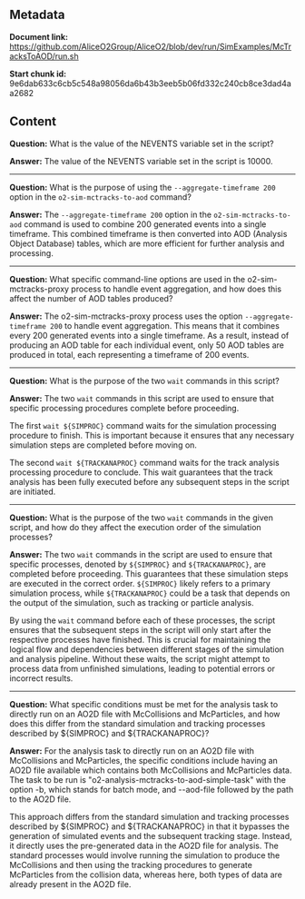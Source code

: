 ## Metadata

**Document link:** https://github.com/AliceO2Group/AliceO2/blob/dev/run/SimExamples/McTracksToAOD/run.sh

**Start chunk id:** 9e6dab633c6cb5c548a98056da6b43b3eeb5b06fd332c240cb8ce3dad4aa2682

## Content

**Question:** What is the value of the NEVENTS variable set in the script?

**Answer:** The value of the NEVENTS variable set in the script is 10000.

---

**Question:** What is the purpose of using the `--aggregate-timeframe 200` option in the `o2-sim-mctracks-to-aod` command?

**Answer:** The `--aggregate-timeframe 200` option in the `o2-sim-mctracks-to-aod` command is used to combine 200 generated events into a single timeframe. This combined timeframe is then converted into AOD (Analysis Object Database) tables, which are more efficient for further analysis and processing.

---

**Question:** What specific command-line options are used in the o2-sim-mctracks-proxy process to handle event aggregation, and how does this affect the number of AOD tables produced?

**Answer:** The o2-sim-mctracks-proxy process uses the option `--aggregate-timeframe 200` to handle event aggregation. This means that it combines every 200 generated events into a single timeframe. As a result, instead of producing an AOD table for each individual event, only 50 AOD tables are produced in total, each representing a timeframe of 200 events.

---

**Question:** What is the purpose of the two `wait` commands in this script?

**Answer:** The two `wait` commands in this script are used to ensure that specific processing procedures complete before proceeding. 

The first `wait ${SIMPROC}` command waits for the simulation processing procedure to finish. This is important because it ensures that any necessary simulation steps are completed before moving on.

The second `wait ${TRACKANAPROC}` command waits for the track analysis processing procedure to conclude. This wait guarantees that the track analysis has been fully executed before any subsequent steps in the script are initiated.

---

**Question:** What is the purpose of the two `wait` commands in the given script, and how do they affect the execution order of the simulation processes?

**Answer:** The two `wait` commands in the script are used to ensure that specific processes, denoted by `${SIMPROC}` and `${TRACKANAPROC}`, are completed before proceeding. This guarantees that these simulation steps are executed in the correct order. `${SIMPROC}` likely refers to a primary simulation process, while `${TRACKANAPROC}` could be a task that depends on the output of the simulation, such as tracking or particle analysis.

By using the `wait` command before each of these processes, the script ensures that the subsequent steps in the script will only start after the respective processes have finished. This is crucial for maintaining the logical flow and dependencies between different stages of the simulation and analysis pipeline. Without these waits, the script might attempt to process data from unfinished simulations, leading to potential errors or incorrect results.

---

**Question:** What specific conditions must be met for the analysis task to directly run on an AO2D file with McCollisions and McParticles, and how does this differ from the standard simulation and tracking processes described by ${SIMPROC} and ${TRACKANAPROC}?

**Answer:** For the analysis task to directly run on an AO2D file with McCollisions and McParticles, the specific conditions include having an AO2D file available which contains both McCollisions and McParticles data. The task to be run is "o2-analysis-mctracks-to-aod-simple-task" with the option -b, which stands for batch mode, and --aod-file followed by the path to the AO2D file.

This approach differs from the standard simulation and tracking processes described by ${SIMPROC} and ${TRACKANAPROC} in that it bypasses the generation of simulated events and the subsequent tracking stage. Instead, it directly uses the pre-generated data in the AO2D file for analysis. The standard processes would involve running the simulation to produce the McCollisions and then using the tracking procedures to generate McParticles from the collision data, whereas here, both types of data are already present in the AO2D file.